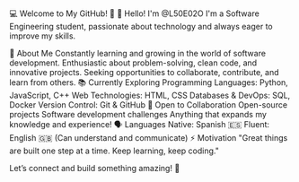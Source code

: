 💻 Welcome to My GitHub! 🚀
👋 Hello! I'm @L50E02O
I'm a Software Engineering student, passionate about technology and always eager to improve my skills.

🎯 About Me
Constantly learning and growing in the world of software development.
Enthusiastic about problem-solving, clean code, and innovative projects.
Seeking opportunities to collaborate, contribute, and learn from others.
📚 Currently Exploring
Programming Languages: Python, JavaScript, C++
Web Technologies: HTML, CSS
Databases & DevOps: SQL, Docker
Version Control: Git & GitHub
🤝 Open to Collaboration
Open-source projects
Software development challenges
Anything that expands my knowledge and experience!
🗣️ Languages
Native: Spanish 🇪🇸
Fluent: English 🇬🇧 (Can understand and communicate)
⚡ Motivation
"Great things are built one step at a time. Keep learning, keep coding."

Let’s connect and build something amazing! 🚀

<!---
L50E02O/L50E02O is a ✨ special ✨ repository because its `README.md` (this file) appears on your GitHub profile.
You can click the Preview link to take a look at your changes.
--->
